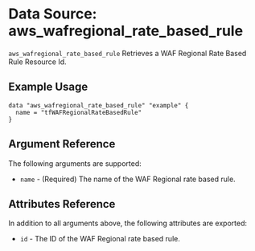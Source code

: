 
# Data Source: aws_wafregional_rate_based_rule

`aws_wafregional_rate_based_rule` Retrieves a WAF Regional Rate Based Rule Resource Id.

## Example Usage

```hcl
data "aws_wafregional_rate_based_rule" "example" {
  name = "tfWAFRegionalRateBasedRule"
}
```

## Argument Reference

The following arguments are supported:

* `name` - (Required) The name of the WAF Regional rate based rule.

## Attributes Reference
In addition to all arguments above, the following attributes are exported:

* `id` - The ID of the WAF Regional rate based rule.

